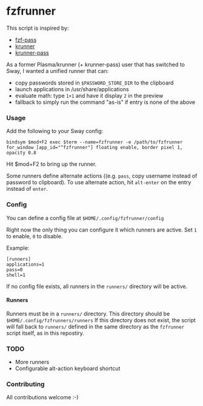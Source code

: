 # fzfrunner

This script is inspired by:
- [fzf-pass](https://git.reekynet.com/ReekyMarko/fzf-pass)
- [krunner](https://userbase.kde.org/Plasma/Krunner)
- [krunner-pass](https://github.com/akermu/krunner-pass)

As a former Plasma/krunner (+ krunner-pass) user that has switched to Sway,
I wanted a unified runner that can:

- copy passwords stored in `$PASSWORD_STORE_DIR` to the clipboard
- launch applications in /usr/share/applications
- evaluate math: type `1+1` and have it display `2` in the preview
- fallback to simply run the command "as-is" if entry is none of the above

### Usage

Add the following to your Sway config:

```
bindsym $mod+F2 exec $term --name=fzfrunner -e /path/to/fzfrunner
for_window [app_id="^fzfrunner"] floating enable, border pixel 1, opacity 0.8
```

Hit $mod+F2 to bring up the runner.

Some runners define alternate actions ((e.g. `pass`, copy username instead of password to clipboard).
To use alternate action, hit `alt-enter` on the entry instead of `enter`.

### Config

You can define a config file at `$HOME/.config/fzfrunner/config`

Right now the only thing you can configure it which runners are active. Set `1` to enable, `0` to disable.

Example:
```
[runners]
applications=1
pass=0
shell=1
```

If no config file exists, all runners in the `runners/` directory will be active.

#### Runners

Runners must be in a `runners/` directory. This directory should be `$HOME/.config/fzfrunners/runners`
If this directory does not exist, the script will fall back to `runners/` defined in the same directory as the `fzfrunner` script itself,
as in this repostiry.

### TODO
- More runners
- Configurable alt-action keyboard shortcut


### Contributing

All contributions welcome :-)
